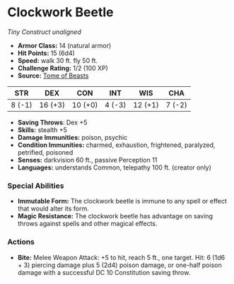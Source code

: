 # Clockwork Beetle

*Tiny* *Construct* *unaligned*

- **Armor Class:** 14 (natural armor)
- **Hit Points:** 15 (6d4)
- **Speed:** walk 30 ft. fly 50 ft.
- **Challenge Rating:** 1/2 (100 XP)
- **Source:** [Tome of Beasts](https://koboldpress.com/kpstore/product/tome-of-beasts-for-5th-edition-print/)

| STR | DEX | CON | INT | WIS | CHA |
| --- | --- | --- | --- | --- | --- |
| 8 (-1) | 16 (+3) | 10 (+0) | 4 (-3) | 12 (+1) | 7 (-2) |

- **Saving Throws**: Dex +5
- **Skills:** stealth +5
- **Damage Immunities:** poison, psychic
- **Condition Immunities:** charmed, exhaustion, frightened, paralyzed, petrified, poisoned
- **Senses:** darkvision 60 ft., passive Perception 11
- **Languages:** understands Common, telepathy 100 ft. (creator only)
### Special Abilities
- **Immutable Form:** The clockwork beetle is immune to any spell or effect that would alter its form.
- **Magic Resistance:** The clockwork beetle has advantage on saving throws against spells and other magical effects.
### Actions
- **Bite:** Melee Weapon Attack: +5 to hit, reach 5 ft., one target. Hit: 6 (1d6 + 3) piercing damage plus 5 (2d4) poison damage, or one-half poison damage with a successful DC 10 Constitution saving throw.
